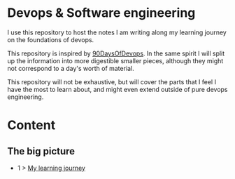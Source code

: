 # Devops & Software engineering

I use this repository to host the notes I am writing along my learning journey on the foundations of devops.

This repository is inspired by [90DaysOfDevops](https://github.com/MichaelCade/90DaysOfDevOps). In the same spirit I will split up the information into more digestible smaller pieces, although they might not correspond to a day's worth of material.

This repository will not be exhaustive, but will cover the parts that I feel I have the most to learn about, and might even extend outside of pure devops engineering.

# Content

## The big picture

- 1 > [My learning journey](/Learning%20Path/01_path.md)